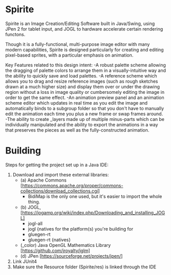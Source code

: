 # Spirite

Spirite is an Image Creation/Editing Software built in Java/Swing, using JPen 2 for tablet input, and JOGL to hardware accelerate certain rendering functons.  

Though it is a fully-functional, multi-purpose image editor with many modern capabilities, Spirite is designed particularly for creating and editing pixel-based sprites, with a particular emphasis on animation.  

Key Features related to this design intent:
-A robust palette scheme allowing the dragging of palette colors to arrange them in a visually-intuitive way and the ability to quickly save and load palettes.
-A reference scheme which allows you to drag and resize reference images (such as rough sketches drawn at a much higher size) and display them over or under the drawing region without a loss in image quality or cumbersomely editing the image in order to get the same effect.
-An animation preview panel and an animation scheme editor which updates in real time as you edit the image and automatically binds to a subgroup folder so that you don't have to manually edit the animation each time you plus a new frame or swap frames around.
-The ability to create _layers made up of multiple minus-parts which can be individually manipulated and the ability to export the animations in a way that preserves the pieces as well as the fully-constructed animation.

# Building
Steps for getting the project set up in a Java IDE:

1. Download and import these external libraries:
    + (a) Apache Commons [https://commons.apache.org/proper/commons-collections/download_collections.cgi]
        + BidiMap is the only one used, but it's easier to import the whole thing.
    + (b) JOGL, [https://jogamp.org/wiki/index.php/Downloading_and_installing_JOGL]
        + jogl-all
        + jogl {natives for the platform(s) you're building for
        + gluegen-rt
        + gluegen-rt {natives}
    + (_color) Java OpenGL Mathematics Library [https://github.com/jroyalty/jglm]
    + (d) JPen [https://sourceforge.net/projects/jpen/]
2. Link JUnit4
3. Make sure the Resource folder (Spirite/res) is linked through the IDE

